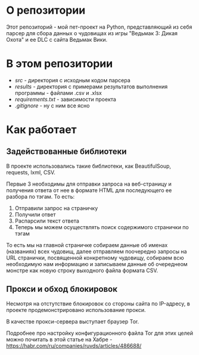 # О репозитории

Этот репозиторий - мой пет-проект на Python, представляющий из себя парсер для сбора данных о чудовищах из игры "Ведьмак 3: Дикая Охота" и ее DLC с сайта Ведьмак Вики.

# В этом репозитории
- *src* - директория с исходным кодом парсера
- *results* - директория с примерами результатов выполнения программы - файлами .csv и .xlsx
- *requirements.txt* - зависимости проекта
- *.gitignore* - ну с ним все ясно

# Как работает 

## Задействованные библиотеки

В проекте использовались такие библиотеки, как BeautifulSoup, requests, lxml, CSV.

Первые 3 необходимы для отправки запроса на веб-страницу и получения ответа от нее в формате HTML для последующего ее разбора по тэгам. То есть:
1. Отправили запрос на страничку
2. Получили ответ
3. Распарсили текст ответа
4. Теперь мы можем осуществлять поиск содержимого странички по тэгам

То есть мы на главной страничке собираем данные об именах (названиях) всех чудовищ, далее отправляем поочередно запросы на URL странички, посвященной конкретному чудовищу, собираем всю необходимую нам информацию и записываем данные об очереднеом монстре как новую строку выходного файла формата CSV.

## Прокси и обход блокировок 

Несмотря на отстутствие блокировок со стороны сайта по IP-адресу, в проекте продемонстрировано использование прокси.

В качестве прокси-сервера выступает браузер Tor. 

Подробнее про настройку конфигурационного файла Tor для этих целей можно почитать в этой статье на Хабре - https://habr.com/ru/companies/ruvds/articles/486688/
